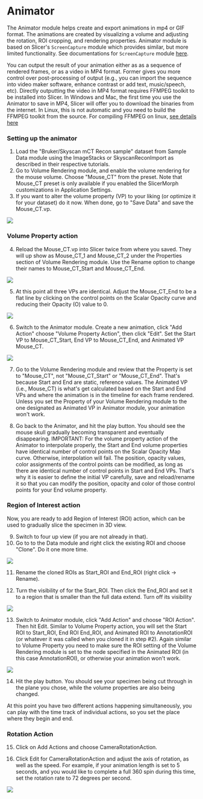 # Animator

The Animator module helps create and export animations in mp4 or GIF format. The animations are created by visualizing a volume and adjusting the rotation, ROI cropping, and rendering properties. Animator module is based on Slicer's `ScreenCapture` module which provides similar, but more limited functionality. See documentations for `ScreenCapture` module [here](https://www.slicer.org/wiki/Documentation/Nightly/Modules/ScreenCapture).

You can output the result of your animation either as as a sequence of rendered frames, or as a video in MP4 format. Former gives you more control over post-processing of output (e.g., you can import the sequence into video maker software, enhance contrast or add text, music/speech, etc). Directly outputting the video in MP4 format requires FFMPEG toolkit to be installed into Slicer. In Windows and Mac, the first time you use the Animator to save in MP4, Slicer will offer you to download the binaries from the internet. In Linux, this is not automatic and you need to build the FFMPEG toolkit from the source. For compiling FFMPEG on linux, [see details here](https://www.slicer.org/wiki/Documentation/Nightly/Modules/ScreenCapture#Linux_setup_instructions)

### Setting up the animator
1. Load the "Bruker/Skyscan mCT Recon sample" dataset from Sample Data module using the ImageStacks or SkyscanReconImport as described in their respective tutorials.
2. Go to Volume Rendering module, and enable the volume rendering for the mouse volume. Choose  "Mouse_CT" from the preset. Note that Mouse_CT preset is only available if you enabled the SlicerMorph customizations in Application Settings.
3. If you want to alter the volume property (VP) to your liking (or optimize it for your dataset) do it now. When done, go to "Save Data" and save the Mouse_CT.vp. 

<img src="./VR1.png">

### Volume Property action

4. Reload the Mouse_CT.vp into Slicer twice from where you saved. They will up show as Mouse_CT_1 and Mouse_CT_2 under the Properties section of Volume Rendering module. Use the Rename option to change their names to Mouse_CT_Start and Mouse_CT_End. 

<img src="./VR2.png">

5. At this point all three VPs are identical. Adjust the Mouse_CT_End to be a flat line by clicking on the control points on the Scalar Opacity curve and reducing their Opacity (O) value to 0.

<img src="./VR3.png">

6. Switch to the Animator module. Create a new animation, click "Add Action" choose "Volume Property Action", then click "Edit". Set the Start VP to Mouse_CT_Start, End VP to Mouse_CT_End, and Animated VP Mouse_CT. 

<img src="./Animator1.png">


7. Go to the Volume Rendering module and review that the Property is set to "Mouse_CT", not "Mouse_CT_Start" or "Mouse_CT_End".  That's because Start and End are static, reference values. The Animated VP (i.e., Mouse_CT) is what's get calculated based on the Start and End VPs and where the animation is in the timeline for each frame rendered. Unless you set the Property of your Volume Rendering module to the one designated as Animated VP in Animator module, your animation won't work. 

8. Go back to the Animator, and hit the play button. You should see the mouse skull gradually becoming transparent and eventually disappearing. 
IMPORTANT: For the volume property action of the Animator to interpolate properly, the Start and End volume properties have identical number of control points on the Scalar Opacity Map curve. Otherwise, interpolation will fail. The position, opacity values, color assignments of the control points can be modified, as long as there are identical number of control points in Start and End VPs. That's why it is easier to define the initial VP carefully, save and reload/rename it so that you can modify the position, opacity and color of those control points for your End volume property.

### Region of Interest action
Now, you are ready to add Region of Interest (ROI) action, which can be used to gradually slice the specimen in 3D view.

9. Switch to four up view (if you are not already in that). 
10. Go to to the Data module and right click the existing ROI and choose "Clone". Do it one more time. 

<img src="./ROI_Clone.png">

11. Rename the cloned ROIs as Start_ROI and End_ROI (right click -> Rename). 

12. Turn the visibility of for the Start_ROI. Then click the End_ROI and set it to a region that is smaller than the full data extend. Turn off its visibility

<img src="./ROI_End.png">

13. Switch to Animator module, click "Add Action" and choose "ROI Action". Then hit Edit. Similar to Volume Property action, you will set the Start ROI to Start_ROI, End ROI End_ROI, and Animated ROI to AnnotationROI (or whatever it was called when you cloned it in step #2). Again similar to Volume Property you need to make sure the ROI setting of the Volume Rendering module is set to the node specified in the Animated ROI (in this case AnnotationROI), or otherwise your animation won't work.

<img src="./ROI_Action.png">

14. Hit the play button. You should see your specimen being cut through in the plane you chose, while the volume properties are also being changed. 

At this point you have two different actions happening simultaneously, you can play with the time track of individual actions, so you set the place where they begin and end.  

### Rotation Action

15. Click on Add Actions and choose CameraRotationAction. 

16. Click Edit for CameraRotationAction and adjust the axis of rotation, as well as the speed. For example, if your animation length is set to 5 seconds, and you would like to complete a full 360 spin during this time, set the rotation rate to 72 degrees per second. 
<img src="Rotations.png">
